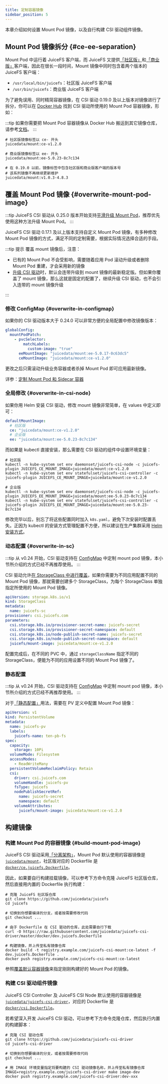 ```yaml
---
title: 定制容器镜像
sidebar_position: 5
---
```


本章介绍如何设置 Mount Pod 镜像，以及自行构建 CSI 驱动组件镜像。

## Mount Pod 镜像拆分 {#ce-ee-separation}

Mount Pod 中运行着 JuiceFS 客户端，而 JuiceFS 又提供[「社区版」](https://juicefs.com/docs/zh/community/introduction)和[「商业版」](https://juicefs.com/docs/zh/cloud)客户端，因此在很长一段时间，Mount 镜像中同时包含着两个版本的 JuiceFS 客户端：

* `/usr/local/bin/juicefs`：社区版 JuiceFS 客户端
* `/usr/bin/juicefs`：商业版 JuiceFS 客户端

为了避免误用、同时精简容器镜像，在 CSI 驱动 0.19.0 及以上版本对镜像进行了拆分，你可以在 [Docker Hub](https://hub.docker.com/r/juicedata/mount/tags) 找到 CSI 驱动所使用的 Mount Pod 容器镜像，形如：

:::tip
如果你需要把 Mount Pod 容器镜像从 Docker Hub 搬运到其它镜像仓库，请参考[文档](../administration/offline.md#copy-images)。
:::

```shell
# 社区版镜像标签以 ce- 开头
juicedata/mount:ce-v1.2.0

# 商业版镜像标签以 ee- 开头
juicedata/mount:ee-5.0.23-8c7c134

# 在 0.19.0 以前，镜像标签中包含社区版和商业版客户端的版本号
# 该系列镜像不再继续更新维护
juicedata/mount:v1.0.3-4.8.3
```

## 覆盖 Mount Pod 镜像 {#overwrite-mount-pod-image}

:::tip
JuiceFS CSI 驱动从 0.25.0 版本开始支持[平滑升级 Mount Pod](../administration/upgrade-juicefs-client.md#smooth-upgrade)，推荐优先使用这种方法升级 Mount Pod。
:::

JuiceFS CSI 驱动 0.17.1 及以上版本支持自定义 Mount Pod 镜像，有多种修改 Mount Pod 镜像的方式，满足不同的定制需要，根据实际情况选择合适的手段。

:::tip 提示
覆盖 mount 镜像后，注意：

* 已有的 Mount Pod 不会受影响，需要随着应用 Pod 滚动升级或者删除 Mount Pod 重建，才会采用新的镜像
* [升级 CSI 驱动](../administration/upgrade-csi-driver.md)时，默认会连带升级到 mount 镜像的最新稳定版。但如果你覆盖了 mount 镜像，那么这就是固定的配置了，继续升级 CSI 驱动，也不会引入连带的 mount 镜像升级

:::

### 修改 ConfigMap {#overwrite-in-configmap}

如果你的 CSI 驱动版本大于 0.24.0 可以非常方便的全局配置中修改镜像版本：

```yaml title="values-mycluster.yaml"
globalConfig:
  mountPodPatch:
    - pvcSelector:
        matchLabels:
          custom-image: "true"
      eeMountImage: "juicedata/mount:ee-5.0.17-0c63dc5"
      ceMountImage: "juicedata/mount:ce-v1.2.0"
```

更改之后只需滚动升级业务容器或者杀掉 Mount Pod 即可应用最新镜像。

详参：[定制 Mount Pod 和 Sidecar 容器](./configurations.md#customize-mount-pod)

### 全局修改 {#overwrite-in-csi-node}

如果你用 Helm 安装 CSI 驱动，修改 mount 镜像非常简单，在 values 中定义即可：

```yaml
defaultMountImage:
  # 社区版
  ce: "juicedata/mount:ce-v1.2.0"
  # 企业版
  ee: "juicedata/mount:ee-5.0.23-8c7c134"
```

而如果是 kubectl 直接安装，那么需要在 CSI 驱动的组件中设置环境变量：

```shell
# 社区版
kubectl -n kube-system set env daemonset/juicefs-csi-node -c juicefs-plugin JUICEFS_CE_MOUNT_IMAGE=juicedata/mount:ce-v1.2.0
kubectl -n kube-system set env statefulset/juicefs-csi-controller -c juicefs-plugin JUICEFS_CE_MOUNT_IMAGE=juicedata/mount:ce-v1.2.0

# 企业版
kubectl -n kube-system set env daemonset/juicefs-csi-node -c juicefs-plugin JUICEFS_EE_MOUNT_IMAGE=juicedata/mount:ee-5.0.23-8c7c134
kubectl -n kube-system set env statefulset/juicefs-csi-controller -c juicefs-plugin JUICEFS_EE_MOUNT_IMAGE=juicedata/mount:ee-5.0.23-8c7c134
```

修改完毕以后，别忘了将这些配置同时加入 `k8s.yaml`，避免下次安装时配置丢失。正因为 kubectl 的安装方式管理配置不方便，所以建议在生产集群采用 [Helm 安装方式](../getting_started.md#helm)。

### 动态配置 {#overwrite-in-sc}

:::tip
从 v0.24 开始，CSI 驱动支持在 [ConfigMap](#overwrite-in-configmap) 中定制 mount pod 镜像，本小节所介绍的方式已经不再推荐使用。
:::

CSI 驱动允许[在 StorageClass 中进行覆盖](#overwrite-in-sc)，如果你需要为不同应用配置不同的 Mount Pod 镜像，那就需要创建多个 StorageClass，为每个 StorageClass 单独指定所使用的 Mount Pod 镜像。

```yaml {11}
apiVersion: storage.k8s.io/v1
kind: StorageClass
metadata:
  name: juicefs-sc
provisioner: csi.juicefs.com
parameters:
  csi.storage.k8s.io/provisioner-secret-name: juicefs-secret
  csi.storage.k8s.io/provisioner-secret-namespace: default
  csi.storage.k8s.io/node-publish-secret-name: juicefs-secret
  csi.storage.k8s.io/node-publish-secret-namespace: default
  juicefs/mount-image: juicedata/mount:ce-v1.2.0
```

配置完成后，在不同的 PVC 中，通过 `storageClassName` 指定不同的 StorageClass，便能为不同的应用设置不同的 Mount Pod 镜像了。

### 静态配置

:::tip
从 v0.24 开始，CSI 驱动支持在 [ConfigMap](#overwrite-in-configmap) 中定制 mount pod 镜像，本小节所介绍的方式已经不再推荐使用。
:::

对于[「静态配置」](./pv.md#static-provisioning)用法，需要在 PV 定义中配置 Mount Pod 镜像：

```yaml {22}
apiVersion: v1
kind: PersistentVolume
metadata:
  name: juicefs-pv
  labels:
    juicefs-name: ten-pb-fs
spec:
  capacity:
    storage: 10Pi
  volumeMode: Filesystem
  accessModes:
    - ReadWriteMany
  persistentVolumeReclaimPolicy: Retain
  csi:
    driver: csi.juicefs.com
    volumeHandle: juicefs-pv
    fsType: juicefs
    nodePublishSecretRef:
      name: juicefs-secret
      namespace: default
    volumeAttributes:
      juicefs/mount-image: juicedata/mount:ce-v1.2.0
```

## 构建镜像

### 构建 Mount Pod 的容器镜像 {#build-mount-pod-image}

JuiceFS CSI 驱动采用[「分离架构」](../introduction.md#architecture)，Mount Pod 默认使用的容器镜像是 [`juicedata/mount`](https://hub.docker.com/r/juicedata/mount)，社区版对应的 Dockerfile 是 [`docker/ce.juicefs.Dockerfile`](https://github.com/juicedata/juicefs-csi-driver/blob/master/docker/ce.juicefs.Dockerfile)。

因此，如果要自行构建挂载镜像，可以参考下方命令克隆 JuiceFS 社区版仓库，然后直接用内置的 Dockerfile 执行构建：

```shell
# 克隆 JuiceFS 社区版仓库
git clone https://github.com/juicedata/juicefs
cd juicefs

# 切换到你想要编译的分支，或者按需要修改代码
git checkout ...

# 由于 Dockerfile 在 CSI 驱动的仓库，此处需要自行下载
curl -O https://raw.githubusercontent.com/juicedata/juicefs-csi-driver/master/docker/dev.juicefs.Dockerfile

# 构建镜像，并上传至私有镜像仓库
docker build -t registry.example.com/juicefs-csi-mount:ce-latest -f dev.juicefs.Dockerfile .
docker push registry.example.com/juicefs-csi-mount:ce-latest
```

参照[覆盖默认容器镜像](#overwrite-mount-pod-image)来指定刚刚构建好的 Mount Pod 的镜像。

### 构建 CSI 驱动组件镜像

JuiceFS CSI Controller 及 JuiceFS CSI Node 默认使用的容器镜像是 [`juicedata/juicefs-csi-driver`](https://hub.docker.com/r/juicedata/juicefs-csi-driver)，对应的 Dockerfile 是 [`docker/csi.Dockerfile`](https://github.com/juicedata/juicefs-csi-driver/blob/master/docker/csi.Dockerfile)。

若希望深入开发 JuiceFS CSI 驱动，可以参考下方命令克隆仓库，然后执行内置的构建脚本：

```shell
# 克隆 CSI 驱动仓库
git clone https://github.com/juicedata/juicefs-csi-driver
cd juicefs-csi-driver

# 切换到你想要编译的分支，或者按需要修改代码
git checkout ...

# 用 IMAGE 环境变量指定将要构建的 CSI 驱动镜像名称，并上传至私有镜像仓库
IMAGE=registry.example.com/juicefs-csi-driver make image-dev
docker push registry.example.com/juicefs-csi-driver:dev-xxx
```
